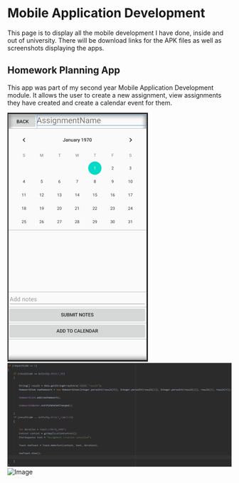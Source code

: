 # Mobile Application Development

This page is to display all the mobile development I have done, inside and out of university.
There will be download links for the APK files as well as screenshots displaying the apps.

## Homework Planning App
This app was part of my second year Mobile Application Development module. It allows the user to create a new assignment, view assignments they have created and create a calendar event for them. 

![Image](/images/HomeworkApp1.jpg) ![Image](/images/HomeworkApp2.jpg) ![Image](/images/HomeworkApp3.jpg)
